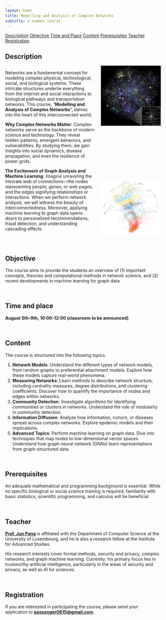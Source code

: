 ```yaml
---
layout: home
title: Modelling and Analysis of Complex Networks
subtitle: a summer course
---
```


<div class="navbar">
  <a href="#Description">Description</a>
  <a href="#Objective">Objective</a>
  <a href="#Time-and-Place">Time and Place</a>
  <a href="#Content">Content</a>
  <a href="#Prerequisites">Prerequisites</a>
  <a href="#Teacher">Teacher</a>
  <a href="#Registration">Registration</a>
  <!-- 添加更多链接按需 -->
</div>

<span id="Description"></span>

## **Description**

<div style="display: flex; align-items: stretch;">
  <div style="flex: 1.5; padding-right: 20px;" markdown="1">


Networks are a fundamental concept for modeling complex physical, technological, social, and biological systems. These intricate structures underlie everything from the internet and social interactions to biological pathways and transportation networks. This course, “**Modelling and Analysis of Complex Networks**”, delves into the heart of this interconnected world.

**Why Complex Networks Matter**: Complex networks serve as the backbone of modern science and technology. They reveal hidden patterns, emergent behaviors, and vulnerabilities. By studying them, we gain insights into social dynamics, disease propagation, and even the resilience of power grids. 

**The Excitement of Graph Analysis and Machine Learning**: Imagine unraveling the intricate web of connections—the nodes representing people, genes, or web pages, and the edges signifying relationships or interactions. When we perform network analysis, we will witness the beauty of interconnectedness. Moreover, applying machine learning to graph data opens doors to personalized recommendations, fraud detection, and understanding cascading effects.

</div>
  <div style="flex: 1; display: flex; flex-direction: column; align-items: center; justify-content: space-between;">
    <img src="assets/img/Complex Network.jpg" alt="Descriptive text for image" style="width: 100%; margin-bottom: 50px;">
    <img src="assets/img/Complex Network2.png" alt="Descriptive text for another image" style="width: 100%;">
  </div> 
</div>



<span id="Objective"></span>
<br>

## **Objective**

The course aims to provide the students an overview of (1) important concepts, theories and computational methods in network science, and (2) recent developments in machine learning for graph data.



<span id="Time-and-Place"></span>
<br>

## **Time and place**

 **August 5th-9th, 10:00-12:00 (classroom to be announced)**



<span id="Content"></span>
<br>

## **Content**

The course is structured into the following topics.

1. **Network Models**: Understand the different types of network models, from random graphs to preferential attachment models. Explore how these models capture real-world phenomena.
2. **Measuring Networks**: Learn methods to describe network structure, including centrality measures, degree distributions, and clustering coefficients. Discover how to quantify the importance of nodes and edges within networks.
3. **Community Detection**: Investigate algorithms for identifying communities or clusters in networks. Understand the role of modularity in community detection.
4. **Information Diffusion**: Analyze how information, rumors, or diseases spread across complex networks. Explore epidemic models and their implications.
5. **Advanced Topics**: Perform machine learning on graph data. Dive into techniques that map nodes to low-dimensional vector spaces. Understand how graph neural network (GNNs) learn representations from graph-structured data.



<span id="Prerequisites"></span>
<br>

## **Prerequisites**

An adequate mathematical and programming background is essential. While no specific biological or social science training is required, familiarity with basic statistics, scientific programming, and calculus will be beneficial.



<span id="Teacher"></span>
<br>

## **Teacher**

[**Prof. Jun Pang**](https://satoss.uni.lu/members/jun/) is affiliated with the Department of Computer Science at the University of Luxembourg, and he is also a research fellow at the Institute for Advanced Studies. 

His research interests cover formal methods, security and privacy, complex networks, and graph machine learning. Currently, his primary focus lies in trustworthy artificial intelligence, particularly in the areas of security and privacy, as well as AI for sciences.



<span id="Registration"></span>
<br>

## **Registration**

If you are interested in participating the course, please send your application to **passenger0615@gmail.com**.

